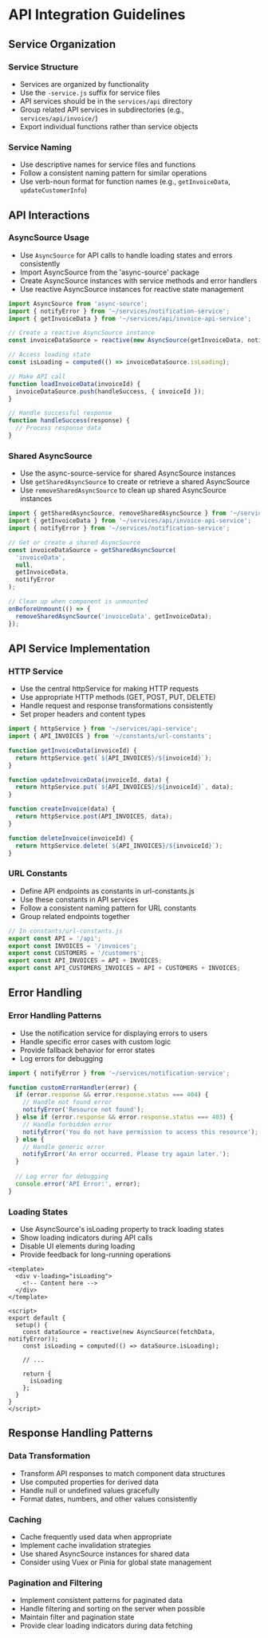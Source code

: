 # API Integration Guidelines

## Service Organization

### Service Structure
- Services are organized by functionality
- Use the `-service.js` suffix for service files
- API services should be in the `services/api` directory
- Group related API services in subdirectories (e.g., `services/api/invoice/`)
- Export individual functions rather than service objects

### Service Naming
- Use descriptive names for service files and functions
- Follow a consistent naming pattern for similar operations
- Use verb-noun format for function names (e.g., `getInvoiceData`, `updateCustomerInfo`)

## API Interactions

### AsyncSource Usage
- Use `AsyncSource` for API calls to handle loading states and errors consistently
- Import AsyncSource from the 'async-source' package
- Create AsyncSource instances with service methods and error handlers
- Use reactive AsyncSource instances for reactive state management

```javascript
import AsyncSource from 'async-source';
import { notifyError } from '~/services/notification-service';
import { getInvoiceData } from '~/services/api/invoice-api-service';

// Create a reactive AsyncSource instance
const invoiceDataSource = reactive(new AsyncSource(getInvoiceData, notifyError));

// Access loading state
const isLoading = computed(() => invoiceDataSource.isLoading);

// Make API call
function loadInvoiceData(invoiceId) {
  invoiceDataSource.push(handleSuccess, { invoiceId });
}

// Handle successful response
function handleSuccess(response) {
  // Process response data
}
```

### Shared AsyncSource
- Use the async-source-service for shared AsyncSource instances
- Use `getSharedAsyncSource` to create or retrieve a shared AsyncSource
- Use `removeSharedAsyncSource` to clean up shared AsyncSource instances

```javascript
import { getSharedAsyncSource, removeSharedAsyncSource } from '~/services/async-source-service';
import { getInvoiceData } from '~/services/api/invoice-api-service';
import { notifyError } from '~/services/notification-service';

// Get or create a shared AsyncSource
const invoiceDataSource = getSharedAsyncSource(
  'invoiceData',
  null,
  getInvoiceData,
  notifyError
);

// Clean up when component is unmounted
onBeforeUnmount(() => {
  removeSharedAsyncSource('invoiceData', getInvoiceData);
});
```

## API Service Implementation

### HTTP Service
- Use the central httpService for making HTTP requests
- Use appropriate HTTP methods (GET, POST, PUT, DELETE)
- Handle request and response transformations consistently
- Set proper headers and content types

```javascript
import { httpService } from '~/services/api-service';
import { API_INVOICES } from '~/constants/url-constants';

function getInvoiceData(invoiceId) {
  return httpService.get(`${API_INVOICES}/${invoiceId}`);
}

function updateInvoiceData(invoiceId, data) {
  return httpService.put(`${API_INVOICES}/${invoiceId}`, data);
}

function createInvoice(data) {
  return httpService.post(API_INVOICES, data);
}

function deleteInvoice(invoiceId) {
  return httpService.delete(`${API_INVOICES}/${invoiceId}`);
}
```

### URL Constants
- Define API endpoints as constants in url-constants.js
- Use these constants in API services
- Follow a consistent naming pattern for URL constants
- Group related endpoints together

```javascript
// In constants/url-constants.js
export const API = '/api';
export const INVOICES = '/invoices';
export const CUSTOMERS = '/customers';
export const API_INVOICES = API + INVOICES;
export const API_CUSTOMERS_INVOICES = API + CUSTOMERS + INVOICES;
```

## Error Handling

### Error Handling Patterns
- Use the notification service for displaying errors to users
- Handle specific error cases with custom logic
- Provide fallback behavior for error states
- Log errors for debugging

```javascript
import { notifyError } from '~/services/notification-service';

function customErrorHandler(error) {
  if (error.response && error.response.status === 404) {
    // Handle not found error
    notifyError('Resource not found');
  } else if (error.response && error.response.status === 403) {
    // Handle forbidden error
    notifyError('You do not have permission to access this resource');
  } else {
    // Handle generic error
    notifyError('An error occurred. Please try again later.');
  }
  
  // Log error for debugging
  console.error('API Error:', error);
}
```

### Loading States
- Use AsyncSource's isLoading property to track loading states
- Show loading indicators during API calls
- Disable UI elements during loading
- Provide feedback for long-running operations

```vue
<template>
  <div v-loading="isLoading">
    <!-- Content here -->
  </div>
</template>

<script>
export default {
  setup() {
    const dataSource = reactive(new AsyncSource(fetchData, notifyError));
    const isLoading = computed(() => dataSource.isLoading);
    
    // ...
    
    return {
      isLoading
    };
  }
}
</script>
```

## Response Handling Patterns

### Data Transformation
- Transform API responses to match component data structures
- Use computed properties for derived data
- Handle null or undefined values gracefully
- Format dates, numbers, and other values consistently

### Caching
- Cache frequently used data when appropriate
- Implement cache invalidation strategies
- Use shared AsyncSource instances for shared data
- Consider using Vuex or Pinia for global state management

### Pagination and Filtering
- Implement consistent patterns for paginated data
- Handle filtering and sorting on the server when possible
- Maintain filter and pagination state
- Provide clear loading indicators during data fetching